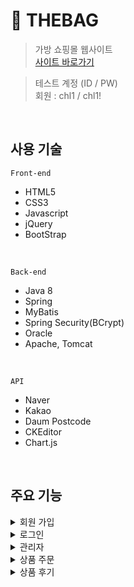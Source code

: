 # 👜 THEBAG
> 가방 쇼핑몰 웹사이트  
> [사이트 바로가기](http://localhost:8080/shoppingMall) 


> 테스트 계정 (ID / PW)  
> 회원 : chl1 / chl1!  
<br>

## 사용 기술
`Front-end`  
- HTML5  
- CSS3  
- Javascript  
- jQuery
- BootStrap  
<br>

`Back-end`  
- Java 8  
- Spring  
- MyBatis  
- Spring Security(BCrypt)
- Oracle 
- Apache, Tomcat 
<br>

`API`
- Naver
- Kakao
- Daum Postcode
- CKEditor
- Chart.js
<br>

## 주요 기능  
<details>  
  <summary>회원 가입</summary>  
  <br>  
  
  * ajax를 이용한 아이디 중복 확인 📌 [코드 확인](https://github.com/dev123542/shoppingMall/blob/main/src/main/java/com/shoppingMall/member/controller/MemberController.java#L307)  
    ```javascript
          function idCheck(){
            var idReg = /^(?=.*[a-zA-Z])(?=.*[0-9]).{4,12}$/;   /* 영문,숫자 4~12자리만 가능 */
            var member_id = $("#member_id").val();
            $.ajax({
                url: "${pageContext.request.contextPath}/member/idCheck.do",		
                type:"post", 
                data: {"member_id" : member_id},
                success:function(data){
                  if($.trim(data) == 1){
                    $("#idResult").html("이미 사용 중인 아이디입니다");
                    $("#idResult").css("color", "red");
                  }else if($.trim(data) == 0){
                    if(!idReg.test(member_id)){
                      $("#idResult").html("영문,숫자포함 4~12자리");
                      $("#idResult").css("color", "red");
                    }else{
                      $("#idResult").html("사용 가능한 아이디입니다");
                      $("#idResult").css("color", "green");
                    }
                  }
                },
                error: function(){
                  console.log("아이디 중복확인 ajax 에러");
                }
           });
      }
    ```
  * 정규식으로 아이디, 비밀번호, 이메일 유효성 검사 📌 [코드 확인](https://github.com/dev123542/shoppingMall/blob/main/src/main/webapp/WEB-INF/views/member/signUpForm.jsp#L20) 
  * spring security에서 제공하는 passwordEncoder의 BCrypt 방식으로 비밀번호 암호화  
  
    ![암호화](https://user-images.githubusercontent.com/74228420/114732469-7edfc880-9d7d-11eb-944c-dba830e9a503.PNG)
    
    ```java
      @RequestMapping(value = "/signUp.do", method = RequestMethod.POST)
      public ModelAndView signUp(@ModelAttribute("membervo") MemberVO membervo, HttpServletRequest request, HttpServletResponse response) {
        ModelAndView mav = new ModelAndView("redirect:/");
        // membervo 객체로 만들어진 파라미터에서 뽑은 비밀번호
        String inputPW = membervo.getPw();
        // 뽑은 비밀번호를 암호화
        String encodePW = pwEncoder.encode(inputPW);
        // 암호화시킨 비밀번호를 다시 membervo 객체에 넣는다
        membervo.setPw(encodePW);
        // 이메일 인증 여부
        membervo.setVerify(1);
        int result;
        try {
          result = memberService.signUp(membervo);
          if (result > 0) {
            return mav;
          } else {
            try {
              PrintWriter out = response.getWriter();
              out.write("<script>");
              out.write("alert('회원가입 실패')");
              out.write("</script>");
            } catch (IOException e) {
              e.printStackTrace();
            }
          }
        } catch (Exception e1) {
          e1.printStackTrace();
        }
        return mav;
      }
    ```
  * SMTP를 이용한 이메일 인증  
  
    <img src="https://user-images.githubusercontent.com/74228420/114733270-29f08200-9d7e-11eb-82e2-4efe5ec2867b.PNG" width="400" height="250"><br>  
    
    ```java
      @RequestMapping(value = "/mailCheck", method = RequestMethod.GET)
      @ResponseBody
      public String mailAuthkey(String email) throws Exception {

        // 뷰페이지에서 넘어온 데이터
        logger.info("이메일: " + email);

        // 인증번호를 위한 난수 생성
        Random random = new Random();
        int authkey = random.nextInt(589641) + 111111;
        logger.info("생성된 인증번호: " + authkey);

        // 이메일 보내기
        String setFrom = "";                                               // 이메일 계정
        String toMail = email; 				                                  // 뷰에서 받은 이메일 주소
        String title = "회원가입 인증번호"; 		                           // 이메일 제목
        String content = "THEBAG 회원가입을 위한 인증번호입니다." + "<br>" // 이메일 내용
            + "<h2>인증번호: [ " + authkey + " ]</h2> <br>";

        try {
          MimeMessage message = mailSender.createMimeMessage();
          MimeMessageHelper helper = new MimeMessageHelper(message, true, "utf-8");
          helper.setFrom(setFrom, "THEBAG(더백)");
          helper.setTo(toMail);
          helper.setSubject(title);
          helper.setText(content, true);
          mailSender.send(message);

        } catch (Exception e) {
          e.printStackTrace();
        }

        // ajax를 통한 요청을 뷰페이지로 반환, 반환 데이터 타입은 String만 가능하므로 형변환 후 반환
        String num = Integer.toString(authkey);

        return num;
      }
    ``` 
</details>  

<details>  
  <summary>로그인</summary> 
  <br>
  
  * 인터셉터 처리를 하여 임의로 관리자 페이지 접근시 로그인 페이지로 이동 📌 [코드 확인](https://github.com/dev123542/shoppingMall/blob/main/src/main/java/com/shoppingMall/common/AdminInterceptor.java#L14)  
  * 세션에 저장된 값으로 로그인 여부 확인 📌 [코드 확인](https://github.com/dev123542/shoppingMall/blob/main/src/main/java/com/shoppingMall/member/controller/MemberController.java#L124) 
  * 네이버/카카오 로그인 API를 통한 소셜 로그인 구현 📌 [코드 확인](https://github.com/dev123542/shoppingMall/blob/main/src/main/java/com/shoppingMall/member/controller/MemberController.java#L189)
  * 로그인 후 마이 페이지에서 비밀번호, 이메일, 전화번호 정보 수정 📌 [코드 확인](https://github.com/dev123542/shoppingMall/blob/main/src/main/java/com/shoppingMall/member/controller/MemberController.java#L386)
</details>  

<details>  
  <summary>관리자</summary>
  <br>
  
  * chart.js를 이용한 신규 가입자, 매출액, 상품별 수요 통계 차트 📌 [코드 확인](https://github.com/dev123542/shoppingMall/blob/main/src/main/java/com/shoppingMall/admin/main/AdminMainController.java#L41)  
  * DB에 저장된 회원 정보 확인  
    ```java
      @RequestMapping(value = "/memberList.do", method = { RequestMethod.GET, RequestMethod.POST })
        private ModelAndView memberList(HttpServletRequest request, HttpServletResponse response) {
          String viewName = (String) request.getAttribute("viewName");
          ModelAndView mav = new ModelAndView(viewName);
          List<MemberVO> list = adminService.memberList();
          mav.addObject("list", list);
          return mav;
        }
    ```
  * DB에 저장되어 있는 상품을 목록으로 확인, 상품명, 카테고리(상품 대분류), 가격, 상품 구분으로 검색 가능 📌 [코드 확인](https://github.com/dev123542/shoppingMall/blob/main/src/main/java/com/shoppingMall/admin/product/controller/AdminProductContoller.java#L224) 
  * 상품 정보(색상) 추가 📌 [코드 확인](https://github.com/dev123542/shoppingMall/blob/main/src/main/java/com/shoppingMall/admin/product/controller/AdminProductContoller.java#L285) 
  * CKEditor를 적용해서 상품 상세 이미지와 상품 설명 첨부 📌 [코드 확인](https://github.com/dev123542/shoppingMall/blob/main/src/main/java/com/shoppingMall/admin/product/controller/AdminProductContoller.java#L134)  
  * 썸네일 이미지는 별도로 파일 첨부 📌 [코드 확인](https://github.com/dev123542/shoppingMall/blob/main/src/main/java/com/shoppingMall/admin/product/controller/AdminProductContoller.java#L63)   
</details> 

<details>  
  <summary>상품 주문</summary>
  <br>
  
  * Daum postcode API를 사용하여 우편 번호 조회 📌 [코드 확인](https://github.com/dev123542/shoppingMall/blob/main/src/main/webapp/WEB-INF/views/order/orderMain.jsp#L18) 
  * 상품 주문시 주문날짜와 .Math()로 생성한 무작위 난수 주문 번호 생성 📌 [코드 확인](https://github.com/dev123542/shoppingMall/blob/main/src/main/java/com/shoppingMall/order/controller/OrderController.java#L71)
    ```java
      // 년/월/일과 랜덤숫자를 이용해 주문 번호 만들기
      Calendar cal = Calendar.getInstance();
      int year = cal.get(Calendar.YEAR);
      String ym = year + new DecimalFormat("00").format(cal.get(Calendar.MONTH) + 1);
      String ymd = ym + new DecimalFormat("00").format(cal.get(Calendar.DATE));
      String subNum = "";

      // 무작위 6자리 숫자 생성
      for (int i = 1; i <= 6; i++) {
        subNum += (int) (Math.random() * 10);
      }

      // 주문번호 = "날짜-랜덤숫자"
      String order_no = ymd + "-" + subNum;
    ```
  * 마이 페이지에서 주문 정보 확인
    ```java
    @RequestMapping(value="/orderView.do", method = RequestMethod.GET)
    public ModelAndView orderView(@RequestParam("n") String order_no, HttpServletRequest request) {
      String viewName = (String) request.getAttribute("viewName");
      ModelAndView mav = new ModelAndView(viewName);

      HttpSession session = request.getSession();
      String member_id = (String) session.getAttribute("member");
      OrderVO orderVO = new OrderVO();
      orderVO.setOrder_no(order_no);
      orderVO.setMember_id(member_id);

      try {
        List<OrderListVO> orderView = orderService.orderView(orderVO);
        logger.info(orderView.toString());
        mav.addObject("orderView", orderView);
      } catch (Exception e) {
        e.printStackTrace();
      }


      return mav;
    }
    ```
</details> 

<details>  
  <summary>상품 후기</summary>
  <br>
  
  * 상품 후기 작성/수정/삭제 📌 [코드 확인](https://github.com/dev123542/shoppingMall/blob/main/src/main/java/com/shoppingMall/review/controller/ReviewController.java#L52)
</details> 
